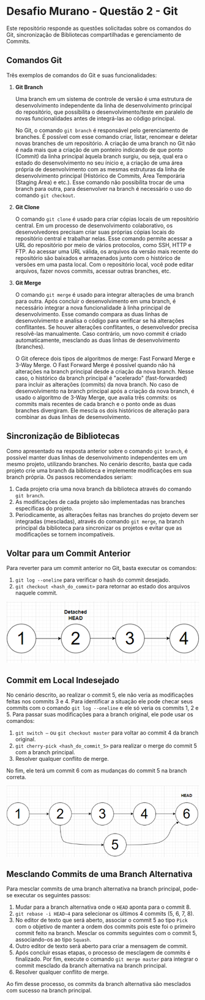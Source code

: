 # Desafio Murano - Questão 2 - Git

Este repositório responde as questões solicitadas sobre os comandos do Git, sincronização de Bibliotecas compartilhadas e gerenciamento de Commits.

## Comandos Git

Três exemplos de comandos do Git e suas funcionalidades:

1. **Git Branch**

    Uma branch em um sistema de controle de versão é uma estrutura de desenvolvimento independente da linha de desenvolvimento principal do repositório, que possibilita o desenvolvimento/teste em paralelo de novas funcionalidades antes de integrá-las ao código principal.

    No Git, o comando `git branch` é responsável pelo gerenciamento de branches. É possível com esse comando criar, listar, renomear e deletar novas branches de um repositório. A criação de uma branch no Git não é nada mais que a criação de um ponteiro indicando de que ponto (Commit) da linha principal àquela branch surgiu, ou seja, qual era o estado do desenvolvimento no seu ínicio e, a criação de uma área própria de desenvolvimento com as mesmas estruturas da linha de desenvolvimento principal (Histórico de Commits, Área Temporária (Staging Area) e etc.). Esse comando não possibilita trocar de uma branch para outra, para desenvolver na branch é necessário o uso do comando `git checkout`.

2. **Git Clone**

   O comando `git clone` é usado para criar cópias locais de um repositório central. Em um processo de desenvolvimento colaborativo, os desenvolvedores precisam criar suas próprias cópias locais do repositório central e trabalhar nelas. Esse comando permite acessar a URL do repositório por meio de vários protocolos, como SSH, HTTP e FTP. Ao acessar uma URL válida, os arquivos da versão mais recente do repositório são baixados e armazenados junto com o histórico de versões em uma pasta local. Com o repositório local, você pode editar arquivos, fazer novos commits, acessar outras branches, etc.

3. **Git Merge**

   O comando `git merge` é usado para integrar alterações de uma branch para outra. Após concluir o desenvolvimento em uma branch, é necessário integrar a nova funcionalidade à linha principal de desenvolvimento. Esse comando compara as duas linhas de desenvolvimento e analisa o código para verificar se há alterações conflitantes. Se houver alterações conflitantes, o desenvolvedor precisa resolvê-las manualmente. Caso contrário, um novo commit é criado automaticamente, mesclando as duas linhas de desenvolvimento (branches).

   O Git oferece dois tipos de algoritmos de merge: Fast Forward Merge e 3-Way Merge. O Fast Forward Merge é possível quando não há alterações na branch principal desde a criação da nova branch. Nesse caso, o histórico da branch principal é "acelerado" (fast-forwarded) para incluir as alterações (commits) da nova branch. No caso de desenvolvimento na branch principal após a criação da nova branch, é usado o algoritmo de 3-Way Merge, que avalia três commits: os commits mais recentes de cada branch e o ponto onde as duas branches divergiram. Ele mescla os dois históricos de alteração para combinar as duas linhas de desenvolvimento.

## Sincronização de Bibliotecas

Como apresentado na resposta anterior sobre o comando `git branch`, é possível manter duas linhas de desenvolvimento independentes em um mesmo projeto, utilizando branches. No cenário descrito, basta que cada projeto crie uma branch da biblioteca e implemente modificações em sua branch própria. Os passos recomendados seriam:

1. Cada projeto cria uma nova branch da biblioteca através do comando `git branch`.
2. As modificações de cada projeto são implementadas nas branches específicas do projeto.
3. Periodicamente, as alterações feitas nas branches do projeto devem ser integradas (mescladas), através do comando `git merge`, na branch principal da biblioteca para sincronizar os projetos e evitar que as modificações se tornem incompatíveis.

## Voltar para um Commit Anterior

Para reverter para um commit anterior no Git, basta executar os comandos:

1. `git log --oneline` para verificar o hash do commit desejado.
2. `git checkout <hash_do_commit>` para retornar ao estado dos arquivos naquele commit.

![Configuração da Árvore após voltar à um Commit Anterior](images/DetachedHEAD.png)

## Commit em Local Indesejado

No cenário descrito, ao realizar o commit 5, ele não veria as modificações feitas nos commits 3 e 4. Para identificar a situação ele pode checar seus commits com o comando `git log --oneline` e ele só veria os commits 1, 2 e 5. Para passar suas modificações para a branch original, ele pode usar os comandos:

1. `git switch –` ou `git checkout master` para voltar ao commit 4 da branch original.
2. `git cherry-pick <hash_do_commit_5>` para realizar o merge do commit 5 com a branch principal.
3. Resolver qualquer conflito de merge.

No fim, ele terá um commit 6 com as mudanças do commit 5 na branch correta.

![Configuração da Árvore após Merge do Commit em Local Indesejado](images/commit6.png)

## Mesclando Commits de uma Branch Alternativa

Para mesclar commits de uma branch alternativa na branch principal, pode-se executar os seguintes passos:

1. Mudar para a branch alternativa onde o `HEAD` aponta para o commit 8.
2. `git rebase -i HEAD~4` para selecionar os últimos 4 commits (5, 6, 7, 8).
3. No editor de texto que será aberto, associar o commit 5 ao tipo `Pick` com o objetivo de manter a ordem dos commits pois este foi o primeiro commit feito na branch. Mesclar os commits seguintes com o commit 5, associando-os ao tipo `Squash`.
4. Outro editor de texto será aberto para criar a mensagem de commit.
5. Após concluir essas etapas, o processo de mesclagem de commits é finalizado. Por fim, execute o comando `git merge master` para integrar o commit mesclado da branch alternativa na branch principal.
6. Resolver qualquer conflito de merge.

Ao fim desse processo, os commits da branch alternativa são mesclados com sucesso na branch principal.
